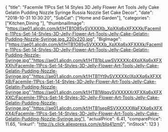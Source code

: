 {
	"title": "Facemile 11Pcs Set 14 Styles 3D Jelly Flower Art Tools Jelly Cake Gelatin Pudding Nozzle Syringe Russia Nozzle Set Cake Decor",
	"date": "2018-10-31 10:30:20",
	"SubCat": ["Home and Garden"],
	"categories": ["Kitchen,Dining "],
	"thumbnailImage": "https://ae01.alicdn.com/kf/HTB1O85ySVXXXXb_XpXXq6xXFXXXk/Facemile-11Pcs-Set-14-Styles-3D-Jelly-Flower-Art-Tools-Jelly-Cake-Gelatin-Pudding-Nozzle-Syringe.jpg_220x220.jpg",
	"BigImage": ["https://ae01.alicdn.com/kf/HTB1O85ySVXXXXb_XpXXq6xXFXXXk/Facemile-11Pcs-Set-14-Styles-3D-Jelly-Flower-Art-Tools-Jelly-Cake-Gelatin-Pudding-Nozzle-Syringe.jpg","https://ae01.alicdn.com/kf/HTB1bLuwSVXXXXc4XpXXq6xXFXXXh/Facemile-11Pcs-Set-14-Styles-3D-Jelly-Flower-Art-Tools-Jelly-Cake-Gelatin-Pudding-Nozzle-Syringe.jpg","https://ae01.alicdn.com/kf/HTB1Yt9ySVXXXXclXpXXq6xXFXXXB/Facemile-11Pcs-Set-14-Styles-3D-Jelly-Flower-Art-Tools-Jelly-Cake-Gelatin-Pudding-Nozzle-Syringe.jpg","https://ae01.alicdn.com/kf/HTB1WqqvSVXXXXXrXFXXq6xXFXXXC/Facemile-11Pcs-Set-14-Styles-3D-Jelly-Flower-Art-Tools-Jelly-Cake-Gelatin-Pudding-Nozzle-Syringe.jpg","https://ae01.alicdn.com/kf/HTB1sepRSVXXXXXWaFXXq6xXFXXX4/Facemile-11Pcs-Set-14-Styles-3D-Jelly-Flower-Art-Tools-Jelly-Cake-Gelatin-Pudding-Nozzle-Syringe.jpg"],
	"actualPrice": 6.41,
	"comparePrice": 11.65,
	"linkurl": "http://s.click.aliexpress.com/e/bIq41zm0",
	"inStock": 123
}
